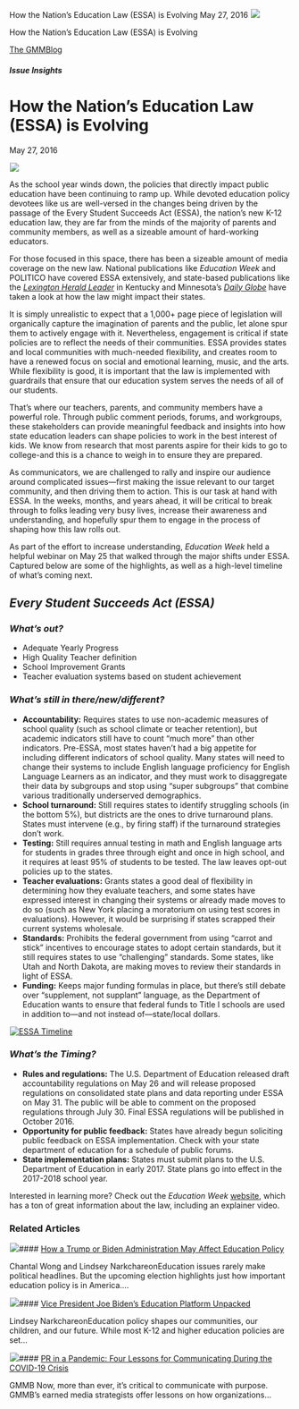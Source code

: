 



How the Nation’s Education Law (ESSA) is Evolving
May 27, 2016
![](data:image/gif;base64,R0lGODlhAQABAAAAACH5BAEKAAEALAAAAAABAAEAAAICTAEAOw==)![](https://www.gmmb.com/wp-content/uploads/2016/06/stu3-e1501168452168.jpg)



How the Nation’s Education Law (ESSA) is Evolving





 [The GMMBlog](/blog/)



##### Issue Insights

 How the Nation’s Education Law (ESSA) is Evolving
=================================================


May 27, 2016



![](data:image/gif;base64,R0lGODlhAQABAAAAACH5BAEKAAEALAAAAAABAAEAAAICTAEAOw==)![](https://www.gmmb.com/wp-content/uploads/2016/06/stu3-e1501168452168-552x552.jpg) 


As the school year winds down, the policies that directly impact public education have been continuing to ramp up. While devoted education policy devotees like us are well-versed in the changes being driven by the passage of the Every Student Succeeds Act (ESSA), the nation’s new K-12 education law, they are far from the minds of the majority of parents and community members, as well as a sizeable amount of hard-working educators.


For those focused in this space, there has been a sizeable amount of media coverage on the new law. National publications like *Education Week* and POLITICO have covered ESSA extensively, and state-based publications like the [*Lexington Herald Leader*](http://www.kentucky.com/news/local/education/article72370582.html?&utm_medium=email&utm_source=cfss&utm_content=12+-+Read+more+here&utm_campaign=ESSA_Advance_4-20-16&source=ESSA_Advance_4-20-16) in Kentucky and Minnesota’s [*Daily Globe*](https://allaccess.forumcomm.com/allaccess/dglobe) have taken a look at how the law might impact their states.


It is simply unrealistic to expect that a 1,000+ page piece of legislation will organically capture the imagination of parents and the public, let alone spur them to actively engage with it. Nevertheless, engagement is critical if state policies are to reflect the needs of their communities. ESSA provides states and local communities with much-needed flexibility, and creates room to have a renewed focus on social and emotional learning, music, and the arts. While flexibility is good, it is important that the law is implemented with guardrails that ensure that our education system serves the needs of all of our students.


That’s where our teachers, parents, and community members have a powerful role. Through public comment periods, forums, and workgroups, these stakeholders can provide meaningful feedback and insights into how state education leaders can shape policies to work in the best interest of kids. We know from research that most parents aspire for their kids to go to college-and this is a chance to weigh in to ensure they are prepared.


As communicators, we are challenged to rally and inspire our audience around complicated issues―first making the issue relevant to our target community, and then driving them to action. This is our task at hand with ESSA. In the weeks, months, and years ahead, it will be critical to break through to folks leading very busy lives, increase their awareness and understanding, and hopefully spur them to engage in the process of shaping how this law rolls out.


As part of the effort to increase understanding, *Education Week* held a helpful webinar on May 25 that walked through the major shifts under ESSA. Captured below are some of the highlights, as well as a high-level timeline of what’s coming next.


***Every Student Succeeds Act (ESSA)***
---------------------------------------


### *What’s out?*


* Adequate Yearly Progress
* High Quality Teacher definition
* School Improvement Grants
* Teacher evaluation systems based on student achievement


### *What’s still in there/new/different?*


+ **Accountability:** Requires states to use non-academic measures of school quality (such as school climate or teacher retention), but academic indicators still have to count “much more” than other indicators. Pre-ESSA, most states haven’t had a big appetite for including different indicators of school quality. Many states will need to change their systems to include English language proficiency for English Language Learners as an indicator, and they must work to disaggregate their data by subgroups and stop using “super subgroups” that combine various traditionally underserved demographics.
+ **School turnaround:** Still requires states to identify struggling schools (in the bottom 5%), but districts are the ones to drive turnaround plans. States must intervene (e.g., by firing staff) if the turnaround strategies don’t work.
+ **Testing:** Still requires annual testing in math and English language arts for students in grades three through eight and once in high school, and it requires at least 95% of students to be tested. The law leaves opt-out policies up to the states.
+ **Teacher evaluations:** Grants states a good deal of flexibility in determining how they evaluate teachers, and some states have expressed interest in changing their systems or already made moves to do so (such as New York placing a moratorium on using test scores in evaluations). However, it would be surprising if states scrapped their current systems wholesale.
+ **Standards:** Prohibits the federal government from using “carrot and stick” incentives to encourage states to adopt certain standards, but it still requires states to use “challenging” standards. Some states, like Utah and North Dakota, are making moves to review their standards in light of ESSA.
+ **Funding:** Keeps major funding formulas in place, but there’s still debate over “supplement, not supplant” language, as the Department of Education wants to ensure that federal funds to Title I schools are used in addition to—and not instead of―state/local dollars.


[![ESSA Timeline](data:image/gif;base64,R0lGODlhAQABAAAAACH5BAEKAAEALAAAAAABAAEAAAICTAEAOw==)![ESSA Timeline](http://www.gmmb.com/wp-content/uploads/essa.png)](http://www.edweek.org/ew/section/multimedia/the-nations-main-k-12-law-a-timeline.html)


### *What’s the Timing?*


* **Rules and regulations:** The U.S. Department of Education released draft accountability regulations on May 26 and will release proposed regulations on consolidated state plans and data reporting under ESSA on May 31. The public will be able to comment on the proposed regulations through July 30. Final ESSA regulations will be published in October 2016.
* **Opportunity for public feedback:** States have already begun soliciting public feedback on ESSA implementation. Check with your state department of education for a schedule of public forums.
* **State implementation plans:** States must submit plans to the U.S. Department of Education in early 2017. State plans go into effect in the 2017-2018 school year.


Interested in learning more? Check out the *Education Week* [website](http://www.edweek.org/topics/every-student-succeeds-act/index.html?intc=main-topnav), which has a ton of great information about the law, including an explainer video.









### Related Articles

![](data:image/gif;base64,R0lGODlhAQABAAAAACH5BAEKAAEALAAAAAABAAEAAAICTAEAOw==)![](https://www.gmmb.com/wp-content/uploads/2020/11/neonbrand-zFSo6bnZJTw-unsplash-scaled-380x200.jpg)#### [How a Trump or Biden Administration May Affect Education Policy](https://www.gmmb.com/news/trump-biden-education-policy/)

Chantal Wong and Lindsey NarkchareonEducation issues rarely make political headlines. But the upcoming election highlights just how important education policy is in America.…

![](data:image/gif;base64,R0lGODlhAQABAAAAACH5BAEKAAEALAAAAAABAAEAAAICTAEAOw==)![](https://www.gmmb.com/wp-content/uploads/2020/11/kimberly-farmer-lUaaKCUANVI-unsplash-380x200.jpg)#### [Vice President Joe Biden’s Education Platform Unpacked](https://www.gmmb.com/news/vice-president-joe-bidens-education-platform-unpacked/)

Lindsey NarkchareonEducation policy shapes our communities, our children, and our future. While most K-12 and higher education policies are set…

![](data:image/gif;base64,R0lGODlhAQABAAAAACH5BAEKAAEALAAAAAABAAEAAAICTAEAOw==)![](https://www.gmmb.com/wp-content/uploads/2020/11/covid-19-gmmb-post-380x200.jpg)#### [PR in a Pandemic: Four Lessons for Communicating During the COVID-19 Crisis](https://www.gmmb.com/news/covid19-crisis-communications/)

GMMB Now, more than ever, it’s critical to communicate with purpose. GMMB’s earned media strategists offer lessons on how organizations…




